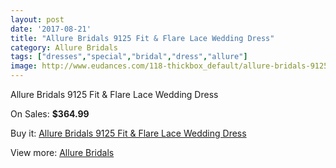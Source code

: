 ```yaml
---
layout: post
date: '2017-08-21'
title: "Allure Bridals 9125 Fit & Flare Lace Wedding Dress"
category: Allure Bridals
tags: ["dresses","special","bridal","dress","allure"]
image: http://www.eudances.com/118-thickbox_default/allure-bridals-9125-fit-flare-lace-wedding-dress.jpg
---
```

Allure Bridals 9125 Fit & Flare Lace Wedding Dress

On Sales: **$364.99**
<a href="https://www.eudances.com/en/allure-bridals/39-allure-bridals-9125-fit-flare-lace-wedding-dress.html"><amp-img layout="responsive" width="600" height="600" src="//www.eudances.com/118-thickbox_default/allure-bridals-9125-fit-flare-lace-wedding-dress.jpg" alt="Allure Bridals 9125 Fit & Flare Lace Wedding Dress 0" /></a>
<a href="https://www.eudances.com/en/allure-bridals/39-allure-bridals-9125-fit-flare-lace-wedding-dress.html"><amp-img layout="responsive" width="600" height="600" src="//www.eudances.com/119-thickbox_default/allure-bridals-9125-fit-flare-lace-wedding-dress.jpg" alt="Allure Bridals 9125 Fit & Flare Lace Wedding Dress 1" /></a>

Buy it: [Allure Bridals 9125 Fit & Flare Lace Wedding Dress](https://www.eudances.com/en/allure-bridals/39-allure-bridals-9125-fit-flare-lace-wedding-dress.html "Allure Bridals 9125 Fit & Flare Lace Wedding Dress")

View more: [Allure Bridals](https://www.eudances.com/en/2-allure-bridals "Allure Bridals")